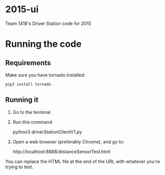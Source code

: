 2015-ui
=======

Team 1418's Driver Station code for 2015

Running the code
================

Requirements
------------

Make sure you have tornado installed:

	pip3 install tornado
	
Running it
----------

1. Go to the terminal
2. Run this command

	python3 driverStationClientV1.py
	
	
3. Open a web browser (preferably Chrome), and go to:

	http://localhost:8888/distanceSensorTest.html
	
You can replace the HTML file at the end of the URL with whatever you're
trying to test.

